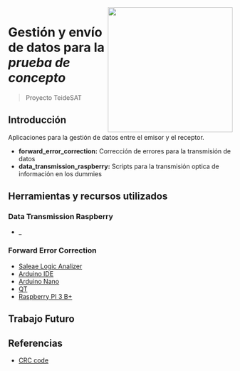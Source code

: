 <img width="280" src="https://teidesat.com/wp-content/uploads/logo_white_outline.svg" align="right" />

# Gestión y envío de datos para la *prueba de concepto*
> Proyecto TeideSAT

## Introducción

Aplicaciones para la gestión de datos entre el emisor y el receptor.

 - **forward_error_correction:** Corrección de errores para la transmisión de datos
 - **data_transmission_raspberry:** Scripts para la transmisión optica de información en los dummies

## Herramientas y recursos utilizados

### Data Transmission Raspberry
 - _

### Forward Error Correction
 - [Saleae Logic Analizer](https://www.saleae.com/downloads/)
 - [Arduino IDE](https://www.arduino.cc/)
 - [Arduino Nano](https://www.arduino.cc/)
 - [QT](https://www.qt.io/download)
 - [Raspberry PI 3 B+](https://www.raspberrypi.org/)

## Trabajo Futuro

## Referencias

 - [CRC code](https://en.wikipedia.org/wiki/Cyclic_redundancy_check)
